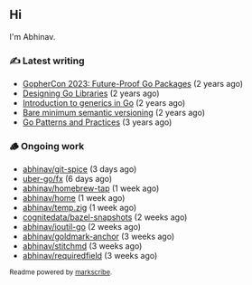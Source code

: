 ## Hi

I'm Abhinav.

### ✍️ Latest writing


- [GopherCon 2023: Future-Proof Go Packages](https://abhinavg.net/2023/09/27/future-proof-packages/) (2 years ago)
- [Designing Go Libraries](https://abhinavg.net/2022/12/06/designing-go-libraries/) (2 years ago)
- [Introduction to generics in Go](https://abhinavg.net/2022/11/23/generics-intro/) (2 years ago)
- [Bare minimum semantic versioning](https://abhinavg.net/2022/11/07/semver/) (2 years ago)
- [Go Patterns and Practices](https://abhinavg.net/2022/09/19/go-patterns-and-practices-talk/) (3 years ago)

### 🪵 Ongoing work


- [abhinav/git-spice](https://github.com/abhinav/git-spice) (3 days ago)
- [uber-go/fx](https://github.com/uber-go/fx) (6 days ago)
- [abhinav/homebrew-tap](https://github.com/abhinav/homebrew-tap) (1 week ago)
- [abhinav/home](https://github.com/abhinav/home) (1 week ago)
- [abhinav/temp.zig](https://github.com/abhinav/temp.zig) (1 week ago)
- [cognitedata/bazel-snapshots](https://github.com/cognitedata/bazel-snapshots) (2 weeks ago)
- [abhinav/ioutil-go](https://github.com/abhinav/ioutil-go) (2 weeks ago)
- [abhinav/goldmark-anchor](https://github.com/abhinav/goldmark-anchor) (3 weeks ago)
- [abhinav/stitchmd](https://github.com/abhinav/stitchmd) (3 weeks ago)
- [abhinav/requiredfield](https://github.com/abhinav/requiredfield) (3 weeks ago)

<sub>Readme powered by [markscribe](https://github.com/muesli/markscribe).</sub>

